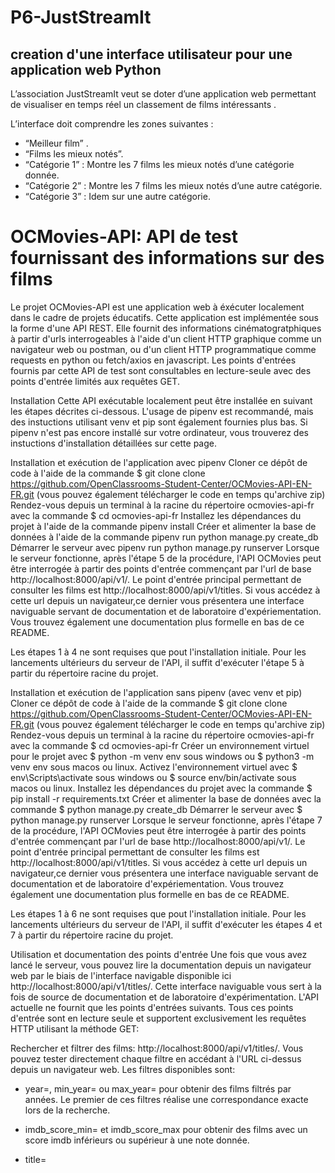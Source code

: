 # P6-JustStreamIt
## creation d'une interface utilisateur pour une application web Python

L’association JustStreamIt veut se doter d’une application web permettant de visualiser en temps réel un classement de films intéressants .

L’interface doit comprendre les zones suivantes : 

- “Meilleur film” .
- “Films les mieux notés”. 
- “Catégorie 1” : Montre les 7 films les mieux notés d’une catégorie donnée. 
- “Catégorie 2” : Montre les 7 films les mieux notés d’une autre catégorie.
- “Catégorie 3” : Idem sur une autre catégorie.



# OCMovies-API: API de test fournissant des informations sur des films

Le projet OCMovies-API est une application web à éxécuter localement dans le cadre de projets éducatifs. Cette application est implémentée sous la forme d'une API REST. Elle fournit des informations cinématogratphiques à partir d'urls interrogeables à l'aide d'un client HTTP graphique comme un navigateur web ou postman, ou d'un client HTTP programmatique comme requests en python ou fetch/axios en javascript. Les points d'entrées fournis par cette API de test sont consultables en lecture-seule avec des points d'entrée limités aux requêtes GET.

Installation
Cette API exécutable localement peut être installée en suivant les étapes décrites ci-dessous. L'usage de pipenv est recommandé, mais des instuctions utilisant venv et pip sont également fournies plus bas. Si pipenv n'est pas encore installé sur votre ordinateur, vous trouverez des instuctions d'installation détaillées sur cette page.

Installation et exécution de l'application avec pipenv
Cloner ce dépôt de code à l'aide de la commande $ git clone clone https://github.com/OpenClassrooms-Student-Center/OCMovies-API-EN-FR.git (vous pouvez également télécharger le code en temps qu'archive zip)
Rendez-vous depuis un terminal à la racine du répertoire ocmovies-api-fr avec la commande $ cd ocmovies-api-fr
Installez les dépendances du projet à l'aide de la commande pipenv install
Créer et alimenter la base de données à l'aide de la commande pipenv run python manage.py create_db
Démarrer le serveur avec pipenv run python manage.py runserver
Lorsque le serveur fonctionne, après l'étape 5 de la procédure, l'API OCMovies peut être interrogée à partir des points d'entrée commençant par l'url de base http://localhost:8000/api/v1/. Le point d'entrée principal permettant de consulter les films est http://localhost:8000/api/v1/titles. Si vous accédez à cette url depuis un navigateur,ce dernier vous présentera une interface naviguable servant de documentation et de laboratoire d'expériementation. Vous trouvez également une documentation plus formelle en bas de ce README.

Les étapes 1 à 4 ne sont requises que pout l'installation initiale. Pour les lancements ultérieurs du serveur de l'API, il suffit d'exécuter l'étape 5 à partir du répertoire racine du projet.

Installation et exécution de l'application sans pipenv (avec venv et pip)
Cloner ce dépôt de code à l'aide de la commande $ git clone clone https://github.com/OpenClassrooms-Student-Center/OCMovies-API-EN-FR.git (vous pouvez également télécharger le code en temps qu'archive zip)
Rendez-vous depuis un terminal à la racine du répertoire ocmovies-api-fr avec la commande $ cd ocmovies-api-fr
Créer un environnement virtuel pour le projet avec $ python -m venv env sous windows ou $ python3 -m venv env sous macos ou linux.
Activez l'environnement virtuel avec $ env\Scripts\activate sous windows ou $ source env/bin/activate sous macos ou linux.
Installez les dépendances du projet avec la commande $ pip install -r requirements.txt
Créer et alimenter la base de données avec la commande $ python manage.py create_db
Démarrer le serveur avec $ python manage.py runserver
Lorsque le serveur fonctionne, après l'étape 7 de la procédure, l'API OCMovies peut être interrogée à partir des points d'entrée commençant par l'url de base http://localhost:8000/api/v1/. Le point d'entrée principal permettant de consulter les films est http://localhost:8000/api/v1/titles. Si vous accédez à cette url depuis un navigateur,ce dernier vous présentera une interface naviguable servant de documentation et de laboratoire d'expériementation. Vous trouvez également une documentation plus formelle en bas de ce README.

Les étapes 1 à 6 ne sont requises que pout l'installation initiale. Pour les lancements ultérieurs du serveur de l'API, il suffit d'exécuter les étapes 4 et 7 à partir du répertoire racine du projet.

Utilisation et documentation des points d'entrée
Une fois que vous avez lancé le serveur, vous pouvez lire la documentation depuis un navigateur web par le biais de l'interface navigable disponible ici http://localhost:8000/api/v1/titles/. Cette interface naviguable vous sert à la fois de source de documentation et de laboratoire d'expérimentation. L'API actuelle ne fournit que les points d'entrées suivants. Tous ces points d'entrée sont en lecture seule et supportent exclusivement les requêtes HTTP utilisant la méthode GET:

Rechercher et filtrer des films: http://localhost:8000/api/v1/titles/. Vous pouvez tester directement chaque filtre en accédant à l'URL ci-dessus depuis un navigateur web. Les filtres disponibles sont:

- year=<year>, min_year=<year> ou max_year=<year> pour obtenir des films filtrés par années. Le premier de ces filtres réalise une correspondance exacte lors de la recherche.
- imdb_score_min=<score> et imdb_score_max<score> pour obtenir des films avec un score imdb inférieurs ou supérieur à une note donnée.
- title=<title> ou title_contains=<string> pour obtenir des films dont le titre correspond à la chaine de caractères recherchée. Le premier effectue une recherche avec une correspondance extacte tandis que le second recherche les titres contenant le terme recherché. La recherche est indédendante de la casse.
- director=<director-name> ou director_contains=<string> pour obtenir des films dont un réalisateur correspond à la chaine de caractères recherchée. Le premier effectue une recherche avec une correspondance extacte tandis que le second filtre en fonction des réalisateurs contenant le terme recherché. La recherche est indédendante de la casse.
- writer=<name> ou writer_contains=<string> pour obtenir des films dont un auteur correspond à la chaine de caractères recherchée. Le premier effectue une recherche avec une correspondance extacte tandis que le second filtre en fonction des auteurs contenant le terme recherché. La recherche est indédendante de la casse.
- actor=<name> ou actor_contains=<string> pour obtenir des films dont un des acteurs correspond à la chaine de caractères recherchée. Le premier effectue une recherche avec une correspondance extacte tandis que le second recherche filtre en fonction des acteurs contenant le terme recherché. La recherche est indédendante de la casse.
- genre=<name> ou genre_contains=<string> pour obtenir des films dont un genre correspond à la chaine de caractères recherchée. Le premier effectue une recherche avec une correspondance extacte tandis que le second filtre en fonction des genres contenant le terme recherché. La recherche est indédendante de la casse.
- country=<name> ou country_contains=<string> pour obtenir des films dont un pays correspond à la chaine de caractères recherchée. Le premier effectue une recherche avec une correspondance extacte tandis que le second filtre en fonction des pays contenant le terme recherché. La recherche est indédendante de la casse.
- lang=<name> ou lang_contains=<string> pour obtenir des films dont la langue correspond la chaine de caractères recherchée. Le premier effectue une recherche avec une correspondance extacte tandis que le second filtre en fonction des langues contenant le terme recherché. La recherche est indédendante de la casse.
- company=<name> ou company_contains=<string> pour obtenir des films dont la compagnie de production correspond à la chaine de caractères recherchée. Le premier effectue une recherche avec une correspondance extacte tandis que le second filtre en fonction des compagnies contenant le terme recherché. La recherche est indédendante de la casse.
- rating=<name> ou rating_contains=<string> pour obtenir des films dont le politique de restriction correspond à la chaine de caractères recherchée. Le premier effectue une recherche avec une correspondance extacte tandis que le second filtre en fonction des restrictions contenant le terme recherché. La recherche est indédendante de la casse.
- sort_by=<field> pour obtenir des films triés selon un ordre particulier. Par exemple, utiliser sort_by=title pour trier les films selon l'ordre alphabétique de teur titre et sort_by=-title pour trier les films dans le sens inverse. Il est également possible de trier par critères multiples en séparant les critères par des virgules comme dans sort_by=-year,title qui affiche d'abord les films les plus récents, puis trie les films de la même années par ordre alphabétique.
- Demander des informations détaillées sur un film dont on connait l'identifiant: http://localhost:8000/api/v1/titles/499549 où 499549 est l'identifiant (id) du film "Avatar".

- Rechercher les genres disponibles: http://localhost:8000/api/v1/genres/. Les filtres disponibles sont:

- name_contains=<search string> pour n'afficher que les genres dont la nom contient la chaine de caractère recherchée.
- movie_title_contains=<search string> pour rechercher les genres associés à film dont le titre contient la chaine de caractère recherchée. a particular movie searched by title.
